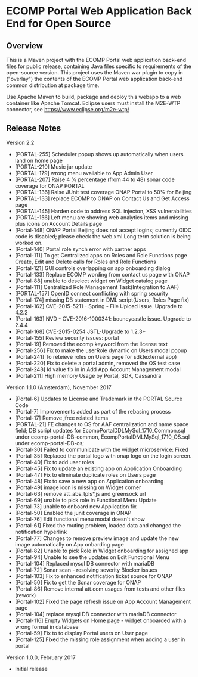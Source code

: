 # ECOMP Portal Web Application Back End for Open Source

## Overview

This is a Maven project with the ECOMP Portal web application back-end files
for public release, containing Java files specific to requirements of the
open-source version.  This project uses the Maven war plugin to copy in
("overlay") the contents of the ECOMP Portal web application back-end
common distribution at package time.

Use Apache Maven to build, package and deploy this webapp to a web container
like Apache Tomcat.  Eclipse users must install the M2E-WTP connector, see 
https://www.eclipse.org/m2e-wtp/

## Release Notes

Version 2.2
- [PORTAL-255] Scheduler popup shows up automatically when users land on home page
- [PORTAL-210] Music jar update
- [PORTAL-179] wrong menu available to App Admin User
- [PORTAL-207] Raise 4 % percentage (from 44 to 48) sonar code coverage for ONAP PORTAL
- [PORTAL-136] Raise JUnit test coverage ONAP Portal to 50% for Beijing 
- [PORTAL-133] replace ECOMP to ONAP on Contact Us and Get Access page
- [PORTAL-145] Harden code to address SQL injecton, XSS vulnerabilities
- [PORTAL-156] Left menu are showing web analytics items and missing plus icons on Account Details page
- [Portal-148] ONAP Portal Beijing does not accept logins; currently OIDC code is disabled; please check the web.xml
  Long term solution is being worked on.
- [Portal-140] Portal role synch error with partner apps
- [Portal-111] To get Centralized apps on Roles and Role Functions page
   Create, Edit and Delete calls for Roles and Role Functions
- [Portal-121] GUI controls overlapping on app onboarding dialog
- [Portal-133] Replace ECOMP wording from contact us page with ONAP
- [Portal-88] unable to deselect widget on Widget catalog page
- [Portal-111] Centralized Role Management Task(Integration to AAF)
- [PORTAL-157] OpenID connect conflicting with spring security
- [Portal-174] missing DB statement in DML script(Users, Roles Page fix)
- [Portal-162] CVE-2015-5211 - Spring - File Upload issue. Upgrade to 4.2.2
- [Portal-163] NVD - CVE-2016-1000341: bouncycastle issue. Upgrade to 2.4.4
- [Portal-168] CVE-2015-0254 JSTL-Upgrade to 1.2.3+
- [Portal-155] Review security issues: portal
- [Portal-19] Removed the ecomp keyword from the license text
- [Portal-256] Fix to make the userRole dynamic on Users modal popup
- [Portal-241] To reteieve roles on Users page for sdk(external app)
- [Portal-220] Fix to delete a portal admin, removed the OS test case
- [Portal-248] Id value fix in in Add App Account Management modal
- [Portal-211] High memory Usage by Portal, SDK, Cassandra

Version 1.1.0 (Amsterdam), November 2017
- [Portal-6] Updates to License and Trademark in the PORTAL Source Code
- [Portal-7] Improvements added as part of the rebasing process
- [Portal-17] Remove jfree related items
- [PORTAL-21] FE changes to OS for AAF centralization and name space field; DB script updates for EcompPortalDDLMySql_1710_Common.sql under ecomp-portal-DB-common, EcompPortalDMLMySql_1710_OS.sql under ecomp-portal-DB-os;
- [Portal-30] Failed to communicate with the widget microservice: Fixed
- [Portal-35] Replaced the portal logo with onap logo on the login screen.
- [Portal-40] Fix to add user roles 
- [Portal-45] Fix to update an existing app on Application Onboarding
- [Portal-47] Fix to eliminate duplicate roles on Users page
- [Portal-48] Fix to save a new app on Application onboarding
- [Portal-49] image icon is missing on Widget corner
- [Portal-63] remove att_abs_tpls*.js and greensock url
- [Portal-69] unable to pick role in Functional Menu Update
- [Portal-73] unable to onboard new Application fix
- [Portal-50] Enabled the junit coverage in ONAP
- [Portal-76] Edit functional menu modal doesn't show
- [Portal-61] Fixed the routing problem, loaded data and changed the notification hyperlink 
- [Portal-77] Changes to remove preview image and update the new image automatically on App onbarding page
- [Portal-82] Unable to pick Role in Widget onboarding for assigned app
- [Portal-94] Unable to see the updates on Edit Functional Menu
- [Portal-104] Replaced mysql DB connector with mariaDB
- [Portal-72] Sonar scan - resolving severity Blocker issues 
- [Portal-103] Fix to enhanced notification ticket source for ONAP
- [Portal-50] Fix to get the Sonar coverage for ONAP
- [Portal-86] Remove internal att.com usages from tests and other files (rework)
- [Portal-102] Fixed the page refresh issue on App Account Management page
- [Portal-104] replace mysql DB connector with mariaDB connector
- [Portal-116] Empty Widgets on Home page - widget onboarded with a wrong format in database
- [Portal-59] Fix to to display Portal users on User page
- [Portal-125] Fixed the missing role assignment when adding a user in portal

Version 1.0.0, February 2017
- Initial release
